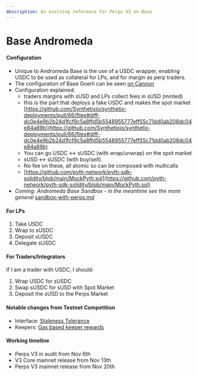 ```yaml
---
description: An evolving reference for Perps V3 on Base
---
```


# Base Andromeda

#### Configuration

* Unique to Andromeda Base is the use of a USDC wrapper, enabling USDC to be used as collateral for LPs, and for margin as perp traders.
* The configuration of Base Goerli can be seen [on Cannon](https://usecannon.com/packages/synthetix-omnibus/3.3.3-dev.e141cd8c/84531-andromeda)
* Configuration explained:&#x20;
  * traders margins with sUSD and LPs collect fees in sUSD (minted)
  * this is the part that deploys a fake USDC and makes the spot market [https://github.com/Synthetixio/synthetix-deployments/pull/66/files#diff-dc0e4e9b2b24d1fcf9c5a8ffd5b5548955777eff55c71dd0ab208dc04e84a89b](https://github.com/Synthetixio/synthetix-deployments/pull/66/files#diff-dc0e4e9b2b24d1fcf9c5a8ffd5b5548955777eff55c71dd0ab208dc04e84a89b)
  * You can go USDC <-> sUSDC (with wrap/unwrap) on the spot market
  * sUSD <-> sUSDC (with buy/sell).&#x20;
  * No fee on these, all atomic so can be composed with multicalls
  * [https://github.com/pyth-network/pyth-sdk-solidity/blob/main/MockPyth.sol](https://github.com/pyth-network/pyth-sdk-solidity/blob/main/MockPyth.sol)
* _Coming: Andromeda Base Sandbox - in the meantime see the more general_ [sandbox-with-perps.md](sandbox-with-perps.md "mention")

#### For LPs

1. Take USDC
2. Wrap to sUSDC
3. Deposit sUSDC
4. Delegate sUSDC

#### For Traders/Integrators

If I am a trader with USDC, I should:

1. Wrap USDC for sUSDC
2. Swap sUSDC for sUSD with Spot Market
3. Deposit the sUSD to the Perps Market

#### Notable changes from Testnet Competition

* Interface: [Staleness Tolerance](https://github.com/Synthetixio/synthetix-v3/pull/1860)
* Keepers: [Gas based keeper rewards](https://github.com/Synthetixio/synthetix-v3/pull/1890)

#### Working timeline

* Perps V3 in audit from Nov 6th
* V3 Core mainnet release from Nov 13th
* Perps V3 mainnet release from Nov 20th

